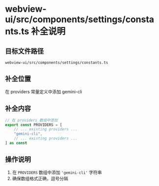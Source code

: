 # webview-ui/src/components/settings/constants.ts 补全说明

## 目标文件路径

`webview-ui/src/components/settings/constants.ts`

## 补全位置

在 providers 常量定义中添加 gemini-cli

## 补全内容

```typescript
// 在 providers 数组中添加
export const PROVIDERS = [
	// ... existing providers ...
	"gemini-cli",
	// ... existing providers ...
] as const
```

## 操作说明

1. 在 `PROVIDERS` 数组中添加 `'gemini-cli'` 字符串
2. 确保数组格式正确，逗号分隔